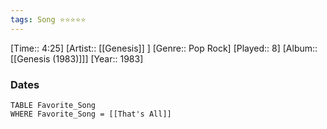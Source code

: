 ```yaml
---
tags: Song ⭐⭐⭐⭐⭐ 
---
```

[Time:: 4:25]
[Artist:: [[Genesis]] ]
[Genre:: Pop Rock]
[Played:: 8]
[Album:: [[Genesis (1983)]]]
[Year:: 1983]
### Dates
````dataview
TABLE Favorite_Song
WHERE Favorite_Song = [[That's All]]
````